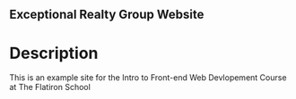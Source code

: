 Exceptional Realty Group Website
---

# Description

This is an example site for the Intro to Front-end Web Devlopement Course at The Flatiron School